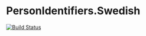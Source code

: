 # PersonIdentifiers.Swedish

[![Build Status](https://dev.azure.com/nwendel/PersonalIdentifiers.Swedish/_apis/build/status/PersonIdentifiers.Swedish?branchName=equals-hashcode)](https://dev.azure.com/nwendel/PersonalIdentifiers.Swedish/_build/latest?definitionId=1&branchName=equals-hashcode)
